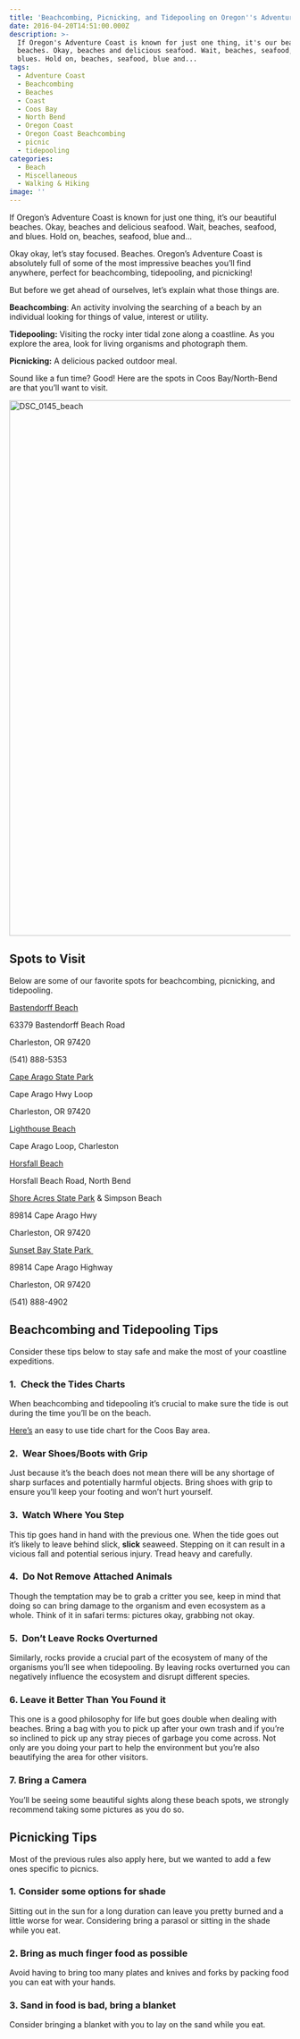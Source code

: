 ```yaml
---
title: 'Beachcombing, Picnicking, and Tidepooling on Oregon''s Adventure Coast'
date: 2016-04-20T14:51:00.000Z
description: >-
  If Oregon's Adventure Coast is known for just one thing, it's our beautiful
  beaches. Okay, beaches and delicious seafood. Wait, beaches, seafood, and
  blues. Hold on, beaches, seafood, blue and...
tags:
  - Adventure Coast
  - Beachcombing
  - Beaches
  - Coast
  - Coos Bay
  - North Bend
  - Oregon Coast
  - Oregon Coast Beachcombing
  - picnic
  - tidepooling
categories:
  - Beach
  - Miscellaneous
  - Walking & Hiking
image: ''
---
```

If Oregon&#8217;s Adventure Coast is known for just one thing, it&#8217;s our beautiful beaches. Okay, beaches and delicious seafood. Wait, beaches, seafood, and blues. Hold on, beaches, seafood, blue and&#8230;

Okay okay, let&#8217;s stay focused. Beaches. Oregon&#8217;s Adventure Coast is absolutely full of some of the most impressive beaches you&#8217;ll find anywhere, perfect for beachcombing, tidepooling, and picnicking!

But before we get ahead of ourselves, let&#8217;s explain what those things are.

**Beachcombing**: An activity involving the searching of a beach by an individual looking for things of value, interest or utility.

**Tidepooling:** Visiting the rocky inter tidal zone along a coastline. As you explore the area, look for living organisms and photograph them.

**Picnicking:** A delicious packed outdoor meal.

Sound like a fun time? Good! Here are the spots in Coos Bay/North-Bend are that you&#8217;ll want to visit.

<img class="aligncenter size-large wp-image-36763" src="/wp-content/uploads/2012/09/DSC_0145_beach.jpeg" alt="DSC_0145_beach" width="637" height="959" srcset="/wp-content/uploads/2012/09/DSC_0145_beach.jpeg 637w, /wp-content/uploads/2012/09/DSC_0145_beach-80x120.jpg 80w, /wp-content/uploads/2012/09/DSC_0145_beach-88x133.jpg 88w" sizes="(max-width: 637px) 100vw, 637px" />

## **Spots to Visit**

Below are some of our favorite spots for beachcombing, picnicking, and tidepooling.

[Bastendorff Beach](/listings/bastendorff-beach/ "Bastendorff Beach")
  
63379 Bastendorff Beach Road
  
Charleston, OR 97420
  
(541) 888-5353

[Cape Arago State Park](/listings/cape-arago-state-park/ "cape arago state park")
  
Cape Arago Hwy Loop
  
Charleston, OR 97420

[Lighthouse Beach](/listings/lighthouse-beach/ "Lighthouse Beach")
  
Cape Arago Loop, Charleston

[Horsfall Beach](/listings/horsfall-beach/ "Horsfall Beach")
  
Horsfall Beach Road, North Bend

[Shore Acres State Park](/listings/shore-acres-state-park/ "shore acres state park") & Simpson Beach
  
89814 Cape Arago Hwy
  
Charleston, OR 97420

[Sunset Bay State Park ](/listings/sunset-bay-state-park/ "Sunset bay state park")
  
89814 Cape Arago Highway
  
Charleston, OR 97420
  
(541) 888-4902

## **Beachcombing and Tidepooling Tips**

Consider these tips below to stay safe and make the most of your coastline expeditions.

### **1.  Check the Tides Charts**

When beachcombing and tidepooling it&#8217;s crucial to make sure the tide is out during the time you&#8217;ll be on the beach.

<a href="http://or.usharbors.com/monthly-tides/Oregon-South%20Coast/Coos%20Bay" target="_blank">Here&#8217;s</a> an easy to use tide chart for the Coos Bay area.

### **2.  Wear Shoes/Boots with Grip**

Just because it&#8217;s the beach does not mean there will be any shortage of sharp surfaces and potentially harmful objects. Bring shoes with grip to ensure you&#8217;ll keep your footing and won&#8217;t hurt yourself.

### **3.  Watch Where You Step**

This tip goes hand in hand with the previous one. When the tide goes out it&#8217;s likely to leave behind slick, **slick** seaweed. Stepping on it can result in a vicious fall and potential serious injury. Tread heavy and carefully.

### **4.  Do Not Remove Attached Animals**

Though the temptation may be to grab a critter you see, keep in mind that doing so can bring damage to the organism and even ecosystem as a whole. Think of it in safari terms: pictures okay, grabbing not okay.

### **5.  Don&#8217;t Leave Rocks Overturned**

Similarly, rocks provide a crucial part of the ecosystem of many of the organisms you&#8217;ll see when tidepooling. By leaving rocks overturned you can negatively influence the ecosystem and disrupt different species.

### **6. Leave it Better Than You Found it**

This one is a good philosophy for life but goes double when dealing with beaches. Bring a bag with you to pick up after your own trash and if you&#8217;re so inclined to pick up any stray pieces of garbage you come across. Not only are you doing your part to help the environment but you&#8217;re also beautifying the area for other visitors.

### 7. Bring a Camera

You&#8217;ll be seeing some beautiful sights along these beach spots, we strongly recommend taking some pictures as you do so.

## **Picnicking Tips**

Most of the previous rules also apply here, but we wanted to add a few ones specific to picnics.

### 1. Consider some options for shade

Sitting out in the sun for a long duration can leave you pretty burned and a little worse for wear. Considering bring a parasol or sitting in the shade while you eat.

### 2. Bring as much finger food as possible

Avoid having to bring too many plates and knives and forks by packing food you can eat with your hands.

### 3. Sand in food is bad, bring a blanket

Consider bringing a blanket with you to lay on the sand while you eat.
